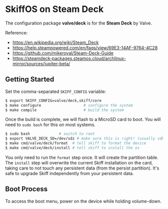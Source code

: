 # SkiffOS on Steam Deck

The configuration package **valve/deck** is for the **Steam Deck** by Valve.

Reference:

 - https://en.wikipedia.org/wiki/Steam_Deck
 - https://help.steampowered.com/en/faqs/view/69E3-14AF-9764-4C28
 - https://github.com/mikeroyal/Steam-Deck-Guide
 - https://steamdeck-packages.steamos.cloud/archlinux-mirror/sources/jupiter-beta/

## Getting Started

Set the comma-separated `SKIFF_CONFIG` variable:

```sh
$ export SKIFF_CONFIG=valve/deck,skiff/core
$ make configure                   # configure the system
$ make compile                     # build the system
```

Once the build is complete, we will flash to a MicroSD card to boot. You will
need to `sudo bash` for this on most systems.

```sh
$ sudo bash             # switch to root
$ export VALVE_DECK_SD=/dev/sdz # make sure this is right! (usually sdb)
$ make cmd/valve/deck/format  # tell skiff to format the device
$ make cmd/valve/deck/install # tell skiff to install the os
```

You only need to run the `format` step once. It will create the partition table.
The `install` step will overwrite the current Skiff installation on the card,
taking care to not touch any persistent data (from the persist partition). It's
safe to upgrade Skiff independently from your persistent data.

## Boot Process

To access the boot menu, power on the device while holding volume-down.
